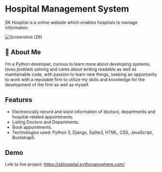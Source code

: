 
# Hospital Management System

SK Hospital is a online website which enables hospitals to manage information.

![Screenshot (29)](https://user-images.githubusercontent.com/105106551/190357289-8b1ad679-f9ba-4d06-859c-b03dd1582a73.png)



## 🚀 About Me
I’m a Python developer, curious to learn more about developing systems, loves problem solving and cares about writing readable as well as maintainable code, with passion to learn new things, seeking an opportunity to work with a reputable firm to utilize my skills and knowledge for the development of the firm as well as myself.


## Features

- Electronically record and store information of doctors,
  departments and hospital-related appointments.
- Listing Doctors and Departments.
- Book appointments.
- Technologies used: Python 3, Django, Sqlite3, HTML, CSS,
  JavaScript, Bootstrap5.


## Demo

Link to live project:
https://skhospital.pythonanywhere.com/


